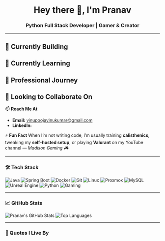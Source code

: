 <h1 align="center">Hey there 👋, I'm Pranav</h1>
<h3 align="center">Python Full Stack Developer | Gamer & Creator</h3>

---

🔭 **Currently Building**
-   

🌱 **Currently Learning**
-   

💼 **Professional Journey**
- 

👯 **Looking to Collaborate On**
-   

📫 **Reach Me At**
- **Email:** vinupoojavinukumar@gmail.com   
- **LinkedIn:** 

⚡ **Fun Fact**
When I’m not writing code, I’m usually training **calisthenics**, tweaking my **self-hosted setup**, or playing **Valorant** on my YouTube channel — *Madison Gaming 🎮*

---

### 🛠️ Tech Stack

![Java](https://img.shields.io/badge/Java-ED8B00?style=flat&logo=java&logoColor=white)
![Spring Boot](https://img.shields.io/badge/Spring_Boot-6DB33F?style=flat&logo=spring-boot&logoColor=white)
![Docker](https://img.shields.io/badge/Docker-2496ED?style=flat&logo=docker&logoColor=white)
![Git](https://img.shields.io/badge/Git-F05032?style=flat&logo=git&logoColor=white)
![Linux](https://img.shields.io/badge/Linux-FCC624?style=flat&logo=linux&logoColor=black)
![Proxmox](https://img.shields.io/badge/Proxmox-E57000?style=flat&logo=proxmox&logoColor=white)
![MySQL](https://img.shields.io/badge/MySQL-4479A1?style=flat&logo=mysql&logoColor=white)
![Unreal Engine](https://img.shields.io/badge/Unreal_Engine-000000?style=flat&logo=unrealengine&logoColor=white)
![Python](https://img.shields.io/badge/Python-3670A0?style=flat&logo=python&logoColor=white)
![Gaming](https://img.shields.io/badge/Gaming-9146FF?style=flat&logo=steam&logoColor=white)

---

### 📈 GitHub Stats

![Pranav's GitHub Stats](https://github-readme-stats.vercel.app/api?username=Pranavv46&show_icons=true&theme=radical)
![Top Languages](https://github-readme-stats.vercel.app/api/top-langs/?username=Pranav&layout=compact&theme=radical)

---

### 🧠 Quotes I Live By


